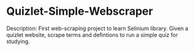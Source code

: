 # Quizlet-Simple-Webscraper

Description:
First web-scraping project to learn Selinium library.
Given a quizlet website, scrape terms and defintions to run a simple quiz for studying.
